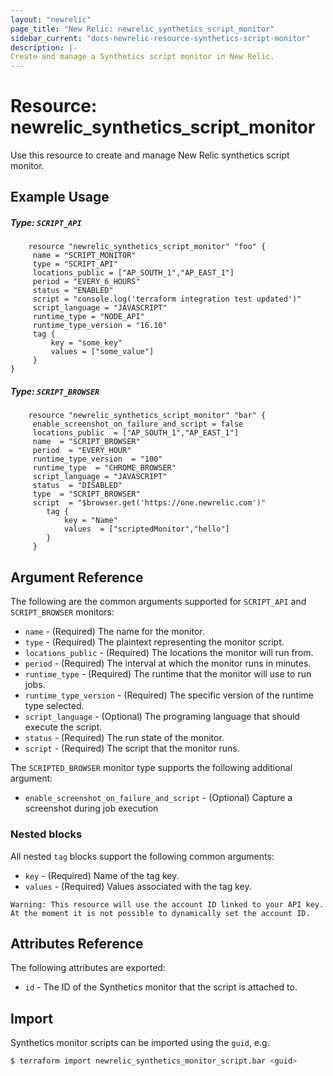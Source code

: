 ```yaml
---
layout: "newrelic"
page_title: "New Relic: newrelic_synthetics_script_monitor"
sidebar_current: "docs-newrelic-resource-synthetics-script-monitor"
description: |-
Create and manage a Synthetics script monitor in New Relic.
---
```


# Resource: newrelic\_synthetics\_script\_monitor

Use this resource to create and manage New Relic synthetics script monitor.

## Example Usage

##### Type: `SCRIPT_API`
```hcl
    resource "newrelic_synthetics_script_monitor" "foo" {
     name = "SCRIPT_MONITOR"
     type = "SCRIPT_API"
     locations_public = ["AP_SOUTH_1","AP_EAST_1"]
     period = "EVERY_6_HOURS"
     status = "ENABLED"
     script = "console.log('terraform integration test updated')"
     script_language = "JAVASCRIPT"
     runtime_type = "NODE_API"
     runtime_type_version = "16.10"
     tag {
         key = "some_key"
         values = ["some_value"]
     }
}
```
##### Type: `SCRIPT_BROWSER`
```hcl
    resource "newrelic_synthetics_script_monitor" "bar" {
     enable_screenshot_on_failure_and_script = false
     locations_public  = ["AP_SOUTH_1","AP_EAST_1"]
	 name  = "SCRIPT_BROWSER"
     period  = "EVERY_HOUR"
     runtime_type_version  = "100"
     runtime_type  = "CHROME_BROWSER"
     script_language = "JAVASCRIPT"
     status  = "DISABLED"
     type  = "SCRIPT_BROWSER"
     script  = "$browser.get('https://one.newrelic.com')"
        tag {
            key = "Name"
            values  = ["scriptedMonitor","hello"]
		}
     }
```

## Argument Reference

The following are the common arguments supported for `SCRIPT_API` and `SCRIPT_BROWSER` monitors:

* `name` - (Required) The name for the monitor.
* `type` - (Required) The plaintext representing the monitor script.
* `locations_public` - (Required) The locations the monitor will run from.
* `period` - (Required) The interval at which the monitor runs in minutes.
* `runtime_type` - (Required) The runtime that the monitor will use to run jobs.
* `runtime_type_version` - (Required) The specific version of the runtime type selected.
* `script_language` - (Optional) The programing language that should execute the script.
* `status` - (Required) The run state of the monitor.
* `script` - (Required) The script that the monitor runs.


The `SCRIPTED_BROWSER` monitor type supports the following additional argument:

* `enable_screenshot_on_failure_and_script` - (Optional) Capture a screenshot during job execution

### Nested blocks

All nested `tag` blocks support the following common arguments:

* `key` - (Required) Name of the tag key.
* `values` - (Required) Values associated with the tag key.

```
Warning: This resource will use the account ID linked to your API key. At the moment it is not possible to dynamically set the account ID.
```

## Attributes Reference

The following attributes are exported:

* `id` - The ID of the Synthetics monitor that the script is attached to.

## Import

Synthetics monitor scripts can be imported using the `guid`, e.g.

```bash
$ terraform import newrelic_synthetics_monitor_script.bar <guid>
```

